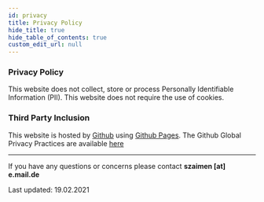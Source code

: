 ```yaml
---
id: privacy
title: Privacy Policy
hide_title: true
hide_table_of_contents: true
custom_edit_url: null
---
```


<!--- inspired by https://jan.wildeboer.net/about/ --->
### Privacy Policy

This website does not collect, store or process Personally Identifiable Information (PII). This website does not require the use of cookies.

### Third Party Inclusion

This website is hosted by [Github](https://www.github.com/) using [Github Pages](https://help.github.com/articles/what-is-github-pages/). The Github Global Privacy Practices are available [here](https://help.github.com/articles/global-privacy-practices/)

---

If you have any questions or concerns please contact **szaimen [at] e.mail.de**

Last updated: 19.02.2021